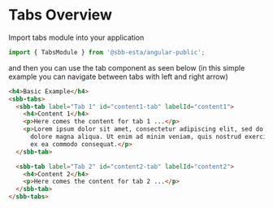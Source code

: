 # Tabs Overview

 Import tabs module into your application
 
 ```ts
import { TabsModule } from '@sbb-esta/angular-public';
```
and then you can use the tab component as seen below (in this simple example you can navigate between tabs with left and right arrow)

```html
<h4>Basic Example</h4>
<sbb-tabs>
  <sbb-tab label="Tab 1" id="content1-tab" labelId="content1">
    <h4>Content 1</h4>
    <p>Here comes the content for tab 1 ...</p>
    <p>Lorem ipsum dolor sit amet, consectetur adipiscing elit, sed do eiusmod tempor incididunt ut labore et
      dolore magna aliqua. Ut enim ad minim veniam, quis nostrud exercitation ullamco laboris nisi ut aliquip
      ex ea commodo consequat.</p>
  </sbb-tab>

  <sbb-tab label="Tab 2" id="content2-tab" labelId="content2">
    <h4>Content 2</h4>
    <p>Here comes the content for tab 2 ...</p>
  </sbb-tab>
</sbb-tabs>
 
```
